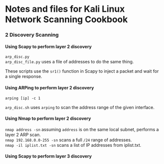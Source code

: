 # Notes and files for Kali Linux Network Scanning Cookbook

### 2 Discovery Scanning

#### Using Scapy to perform layer 2 discovery

`arp_disc.py`<br>
`arp_disc_file.py` uses a file of addresses to do the same thing.

These scripts use the `sr1()` function in Scapy to inject a packet and wait for a single response.

#### Using ARPing to perform layer 2 discovery

`arping [ip] -c 1`

`arp_disc.sh` uses `arping` to scan the address range of the given interface.

#### Using Nmap to perform layer 2 discovery

`nmap address -sn` assuming `address` is on the same local subnet, performs a layer 2 ARP scan.<br>
`nmap 192.168.0.0-255 -sn` scans a full `/24` range of addresses.<br>
`nmap -il iplist.txt -sn` scans a list of IP addresses from iplist.txt.

#### Using Scapy to perform layer 3 discovery


